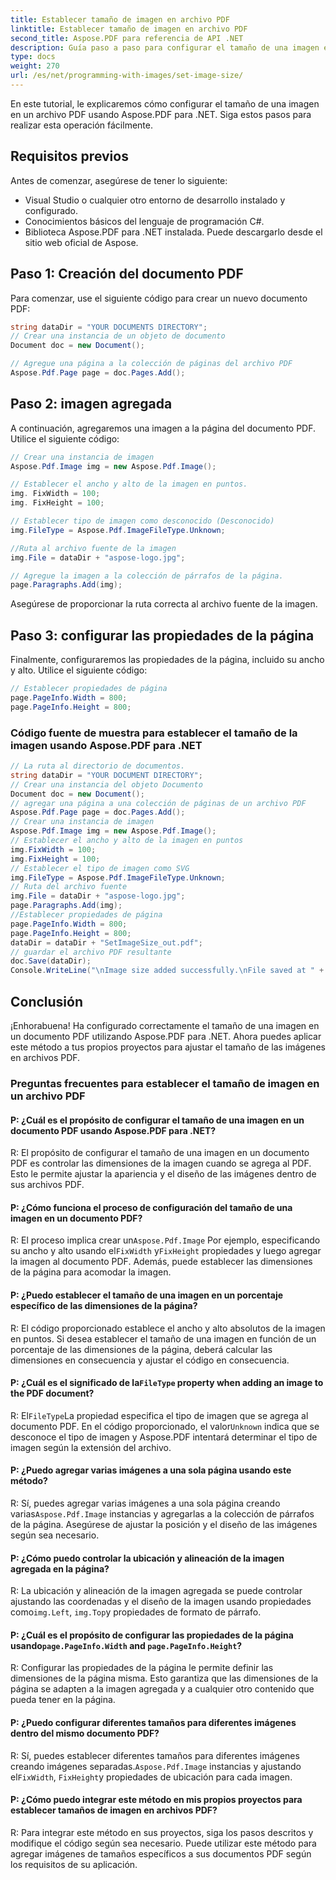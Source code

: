 ```yaml
---
title: Establecer tamaño de imagen en archivo PDF
linktitle: Establecer tamaño de imagen en archivo PDF
second_title: Aspose.PDF para referencia de API .NET
description: Guía paso a paso para configurar el tamaño de una imagen en un archivo PDF usando Aspose.PDF para .NET.
type: docs
weight: 270
url: /es/net/programming-with-images/set-image-size/
---
```

En este tutorial, le explicaremos cómo configurar el tamaño de una imagen en un archivo PDF usando Aspose.PDF para .NET. Siga estos pasos para realizar esta operación fácilmente.

## Requisitos previos

Antes de comenzar, asegúrese de tener lo siguiente:

- Visual Studio o cualquier otro entorno de desarrollo instalado y configurado.
- Conocimientos básicos del lenguaje de programación C#.
- Biblioteca Aspose.PDF para .NET instalada. Puede descargarlo desde el sitio web oficial de Aspose.

## Paso 1: Creación del documento PDF

Para comenzar, use el siguiente código para crear un nuevo documento PDF:

```csharp
string dataDir = "YOUR DOCUMENTS DIRECTORY";
// Crear una instancia de un objeto de documento
Document doc = new Document();

// Agregue una página a la colección de páginas del archivo PDF
Aspose.Pdf.Page page = doc.Pages.Add();
```

## Paso 2: imagen agregada

A continuación, agregaremos una imagen a la página del documento PDF. Utilice el siguiente código:

```csharp
// Crear una instancia de imagen
Aspose.Pdf.Image img = new Aspose.Pdf.Image();

// Establecer el ancho y alto de la imagen en puntos.
img. FixWidth = 100;
img. FixHeight = 100;

// Establecer tipo de imagen como desconocido (Desconocido)
img.FileType = Aspose.Pdf.ImageFileType.Unknown;

//Ruta al archivo fuente de la imagen
img.File = dataDir + "aspose-logo.jpg";

// Agregue la imagen a la colección de párrafos de la página.
page.Paragraphs.Add(img);
```

Asegúrese de proporcionar la ruta correcta al archivo fuente de la imagen.

## Paso 3: configurar las propiedades de la página

Finalmente, configuraremos las propiedades de la página, incluido su ancho y alto. Utilice el siguiente código:

```csharp
// Establecer propiedades de página
page.PageInfo.Width = 800;
page.PageInfo.Height = 800;
```

### Código fuente de muestra para establecer el tamaño de la imagen usando Aspose.PDF para .NET 
```csharp
// La ruta al directorio de documentos.
string dataDir = "YOUR DOCUMENT DIRECTORY";
// Crear una instancia del objeto Documento
Document doc = new Document();
// agregar una página a una colección de páginas de un archivo PDF
Aspose.Pdf.Page page = doc.Pages.Add();
// Crear una instancia de imagen
Aspose.Pdf.Image img = new Aspose.Pdf.Image();
// Establecer el ancho y alto de la imagen en puntos
img.FixWidth = 100;
img.FixHeight = 100;
// Establecer el tipo de imagen como SVG
img.FileType = Aspose.Pdf.ImageFileType.Unknown;
// Ruta del archivo fuente
img.File = dataDir + "aspose-logo.jpg";
page.Paragraphs.Add(img);
//Establecer propiedades de página
page.PageInfo.Width = 800;
page.PageInfo.Height = 800;
dataDir = dataDir + "SetImageSize_out.pdf";
// guardar el archivo PDF resultante
doc.Save(dataDir);
Console.WriteLine("\nImage size added successfully.\nFile saved at " + dataDir);
```

## Conclusión

¡Enhorabuena! Ha configurado correctamente el tamaño de una imagen en un documento PDF utilizando Aspose.PDF para .NET. Ahora puedes aplicar este método a tus propios proyectos para ajustar el tamaño de las imágenes en archivos PDF.

### Preguntas frecuentes para establecer el tamaño de imagen en un archivo PDF

#### P: ¿Cuál es el propósito de configurar el tamaño de una imagen en un documento PDF usando Aspose.PDF para .NET?

R: El propósito de configurar el tamaño de una imagen en un documento PDF es controlar las dimensiones de la imagen cuando se agrega al PDF. Esto le permite ajustar la apariencia y el diseño de las imágenes dentro de sus archivos PDF.

#### P: ¿Cómo funciona el proceso de configuración del tamaño de una imagen en un documento PDF?

 R: El proceso implica crear un`Aspose.Pdf.Image` Por ejemplo, especificando su ancho y alto usando el`FixWidth` y`FixHeight` propiedades y luego agregar la imagen al documento PDF. Además, puede establecer las dimensiones de la página para acomodar la imagen.

#### P: ¿Puedo establecer el tamaño de una imagen en un porcentaje específico de las dimensiones de la página?

R: El código proporcionado establece el ancho y alto absolutos de la imagen en puntos. Si desea establecer el tamaño de una imagen en función de un porcentaje de las dimensiones de la página, deberá calcular las dimensiones en consecuencia y ajustar el código en consecuencia.

####  P: ¿Cuál es el significado de la`FileType` property when adding an image to the PDF document?

 R: El`FileType`La propiedad especifica el tipo de imagen que se agrega al documento PDF. En el código proporcionado, el valor`Unknown` indica que se desconoce el tipo de imagen y Aspose.PDF intentará determinar el tipo de imagen según la extensión del archivo.

#### P: ¿Puedo agregar varias imágenes a una sola página usando este método?

 R: Sí, puedes agregar varias imágenes a una sola página creando varias`Aspose.Pdf.Image` instancias y agregarlas a la colección de párrafos de la página. Asegúrese de ajustar la posición y el diseño de las imágenes según sea necesario.

#### P: ¿Cómo puedo controlar la ubicación y alineación de la imagen agregada en la página?

 R: La ubicación y alineación de la imagen agregada se puede controlar ajustando las coordenadas y el diseño de la imagen usando propiedades como`img.Left`, `img.Top`y propiedades de formato de párrafo.

####  P: ¿Cuál es el propósito de configurar las propiedades de la página usando`page.PageInfo.Width` and `page.PageInfo.Height`?

R: Configurar las propiedades de la página le permite definir las dimensiones de la página misma. Esto garantiza que las dimensiones de la página se adapten a la imagen agregada y a cualquier otro contenido que pueda tener en la página.

#### P: ¿Puedo configurar diferentes tamaños para diferentes imágenes dentro del mismo documento PDF?

 R: Sí, puedes establecer diferentes tamaños para diferentes imágenes creando imágenes separadas.`Aspose.Pdf.Image` instancias y ajustando el`FixWidth`, `FixHeight`y propiedades de ubicación para cada imagen.

#### P: ¿Cómo puedo integrar este método en mis propios proyectos para establecer tamaños de imagen en archivos PDF?

R: Para integrar este método en sus proyectos, siga los pasos descritos y modifique el código según sea necesario. Puede utilizar este método para agregar imágenes de tamaños específicos a sus documentos PDF según los requisitos de su aplicación.